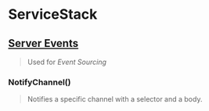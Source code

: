 # ServiceStack

## [Server Events](https://github.com/ServiceStack/ServiceStack/wiki/Server-Events)
> Used for *Event Sourcing*

### NotifyChannel()
> Notifies a specific channel with a selector and a body.
